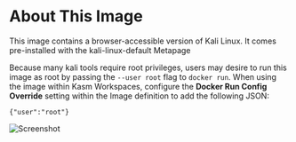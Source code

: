 # About This Image

This image contains a browser-accessible version of Kali Linux. It comes pre-installed with the kali-linux-default Metapage

Because many kali tools require root privileges, users may desire to run this image as root by passing the `--user root` flag to `docker run`.
When using the image within Kasm Workspaces, configure the **Docker Run Config Override** setting within the Image definition to add the following JSON:

```
{"user":"root"}
```

![Screenshot][Image_Screenshot]

[Image_Screenshot]: https://f.hubspotusercontent30.net/hubfs/5856039/dockerhub/image-screenshots/core-kali-rolling.png "Image Screenshot"